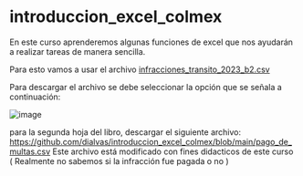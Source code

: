 # introduccion_excel_colmex

En este curso aprenderemos algunas funciones de excel que nos ayudarán a realizar tareas de manera sencilla. 


Para esto vamos a usar el archivo [infracciones_transito_2023_b2.csv](https://github.com/dialvas/introduccion_excel_colmex/blob/main/infracciones_transito_2023_b2.csv)


Para descargar el archivo se debe seleccionar la opción que se señala a continuación: 

![image](https://github.com/user-attachments/assets/6b96a616-da27-4d01-907d-1307871f4302)



para la segunda hoja del libro, descargar el siguiente archivo: https://github.com/dialvas/introduccion_excel_colmex/blob/main/pago_de_multas.csv
Este archivo está modificado con fines didacticos de este curso ( Realmente no sabemos si la infracción fue pagada o no ) 
